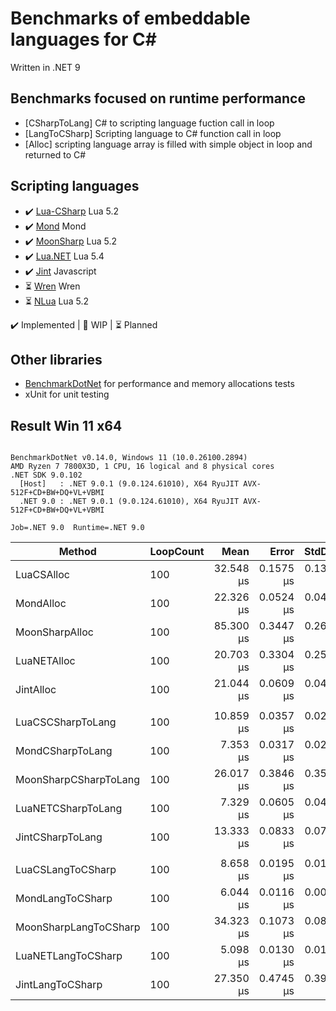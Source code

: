 # Benchmarks of embeddable languages for C#

Written in .NET 9

## Benchmarks focused on runtime performance
- [CSharpToLang] C# to scripting language fuction call in loop
- [LangToCSharp] Scripting language to C# function call in loop
- [Alloc] scripting language array is filled with simple object in loop and returned to C#

## Scripting languages
- ✔️ [Lua-CSharp](https://github.com/AnnulusGames/Lua-CSharp) Lua 5.2
- ✔️ [Mond](https://github.com/Rohansi/Mond) Mond
- ✔️ [MoonSharp](https://github.com/moonsharp-devs/moonsharp) Lua 5.2
- ✔️ [Lua.NET](https://github.com/tilkinsc/Lua.NET) Lua 5.4
- ✔️ [Jint](https://github.com/sebastienros/jint) Javascript
- ⏳ [Wren](https://github.com/stevewoolcock/WrenSharp) Wren
- ⏳ [NLua](https://github.com/NLua/NLua) Lua 5.2

✔️ Implemented | 🚧 WIP | ⏳ Planned

## Other libraries 
- [BenchmarkDotNet](https://github.com/dotnet/BenchmarkDotNet) for performance and memory allocations tests 
- xUnit for unit testing

## Result Win 11 x64
```

BenchmarkDotNet v0.14.0, Windows 11 (10.0.26100.2894)
AMD Ryzen 7 7800X3D, 1 CPU, 16 logical and 8 physical cores
.NET SDK 9.0.102
  [Host]   : .NET 9.0.1 (9.0.124.61010), X64 RyuJIT AVX-512F+CD+BW+DQ+VL+VBMI
  .NET 9.0 : .NET 9.0.1 (9.0.124.61010), X64 RyuJIT AVX-512F+CD+BW+DQ+VL+VBMI

Job=.NET 9.0  Runtime=.NET 9.0  

```
| Method                | LoopCount | Mean      | Error     | StdDev    | Rank | Gen0   | Gen1   | Allocated |
|---------------------- |---------- |----------:|----------:|----------:|-----:|-------:|-------:|----------:|
| LuaCSAlloc            | 100       | 32.548 μs | 0.1575 μs | 0.1315 μs |    3 | 1.5869 | 0.6714 |   82208 B |
| MondAlloc             | 100       | 22.326 μs | 0.0524 μs | 0.0437 μs |    2 | 1.3123 | 0.1831 |   66304 B |
| MoonSharpAlloc        | 100       | 85.300 μs | 0.3447 μs | 0.2691 μs |    4 | 3.2959 | 0.9766 |  167864 B |
| LuaNETAlloc           | 100       | 20.703 μs | 0.3304 μs | 0.2580 μs |    1 |      - |      - |      56 B |
| JintAlloc             | 100       | 21.044 μs | 0.0609 μs | 0.0475 μs |    1 | 1.0376 | 0.0916 |   52704 B |
|                       |           |           |           |           |      |        |        |           |
| LuaCSCSharpToLang     | 100       | 10.859 μs | 0.0357 μs | 0.0298 μs |    2 | 0.2136 |      - |   11112 B |
| MondCSharpToLang      | 100       |  7.353 μs | 0.0317 μs | 0.0296 μs |    1 | 0.3204 |      - |   16272 B |
| MoonSharpCSharpToLang | 100       | 26.017 μs | 0.3846 μs | 0.3598 μs |    4 | 1.4648 | 0.4883 |   74968 B |
| LuaNETCSharpToLang    | 100       |  7.329 μs | 0.0605 μs | 0.0472 μs |    1 |      - |      - |         - |
| JintCSharpToLang      | 100       | 13.333 μs | 0.0833 μs | 0.0738 μs |    3 | 0.9308 |      - |   47200 B |
|                       |           |           |           |           |      |        |        |           |
| LuaCSLangToCSharp     | 100       |  8.658 μs | 0.0195 μs | 0.0163 μs |    3 | 0.0305 |      - |    2112 B |
| MondLangToCSharp      | 100       |  6.044 μs | 0.0116 μs | 0.0097 μs |    2 | 0.2060 |      - |   10664 B |
| MoonSharpLangToCSharp | 100       | 34.323 μs | 0.1073 μs | 0.0837 μs |    5 | 1.5259 | 0.7324 |   77800 B |
| LuaNETLangToCSharp    | 100       |  5.098 μs | 0.0130 μs | 0.0101 μs |    1 |      - |      - |         - |
| JintLangToCSharp      | 100       | 27.350 μs | 0.4745 μs | 0.3963 μs |    4 | 1.0376 |      - |   52112 B |

